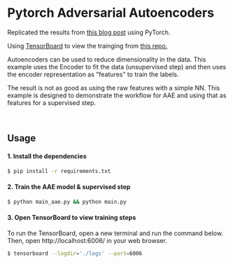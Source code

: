# Pytorch Adversarial Autoencoders
Replicated the results from [this blog post](https://blog.paperspace.com/adversarial-autoencoders-with-pytorch/) using PyTorch.

Using [TensorBoard](https://www.tensorflow.org/get_started/summaries_and_tensorboard) to view the trainging from [this repo.](https://github.com/yunjey/pytorch-tutorial/tree/master/tutorials/04-utils/tensorboard)

Autoencoders can be used to reduce dimensionality in the data.  This example uses the Encoder to fit the data (unsupervised step) and then uses the encoder representation as "features" to train the labels.

The result is not as good as using the raw features with a simple NN.  This example is designed to demonstrate the workflow for AAE and using that as features for a supervised step.

<br>

## Usage

#### 1. Install the dependencies
```bash
$ pip install -r requirements.txt
```

#### 2. Train the AAE model & supervised step
```bash 
$ python main_aae.py && python main.py
```

#### 3. Open TensorBoard to view training steps
To run the TensorBoard, open a new terminal and run the command below. Then, open http://localhost:6006/ in your web browser.
```bash
$ tensorboard --logdir='./logs' --port=6006
```



